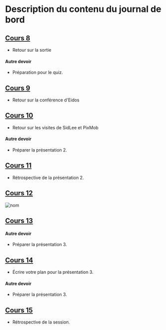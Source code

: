 #  Description du contenu du journal de bord
## [Cours 8](cours_08.md) 
* Retour sur la sortie

#### Autre devoir
* Préparation pour le quiz. 

## [Cours 9](cours_09.md) 
* Retour sur la conférence d'Eidos

## [Cours 10](cours_10.md) 
* Retour sur les visites de SidLee et PixMob

#### Autre devoir
* Préparer la présentation 2. 

## [Cours 11](cours_11.md) 
* Rétrospective de la présentation 2.

## [Cours 12](cours_12.md) 
![nom](https://github.com/Flora0510/Journal_de_Bord_semaines_8_15/Images/brainstorm.png)

## [Cours 13](cours_13.md) 


#### Autre devoir
* Préparer la présentation 3. 

## [Cours 14](cours_14.md)
* Écrire votre plan pour la présentation 3. 

#### Autre devoir
* Préparer la présentation 3. 

## [Cours 15](cours_15.md)
* Rétrospective de la session. 
